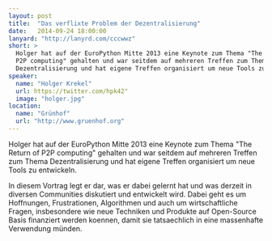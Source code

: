 ```yaml
---
layout: post
title:  "Das verflixte Problem der Dezentralisierung"
date:   2014-09-24 18:00:00
lanyard: "http://lanyrd.com/cccwwz"
short: >
  Holger hat auf der EuroPython Mitte 2013 eine Keynote zum Thema "The Return of
  P2P computing" gehalten und war seitdem auf mehreren Treffen zum Thema
  Dezentralisierung und hat eigene Treffen organisiert um neue Tools zu entwickeln.
speaker:
  name: "Holger Krekel"
  url: https://twitter.com/hpk42"
  image: "holger.jpg"
location:
  name: "Grünhof"
  url: "http://www.gruenhof.org"
---
```



Holger hat auf der EuroPython Mitte 2013 eine Keynote zum Thema "The Return
of P2P computing" gehalten und war seitdem auf mehreren Treffen zum Thema
Dezentralisierung und hat eigene Treffen organisiert um neue Tools zu entwickeln.

In diesem Vortrag legt er dar, was er dabei gelernt hat und was derzeit in
diversen Communities diskutiert und entwickelt wird.
Dabei geht es um Hoffnungen, Frustrationen, Algorithmen und auch um wirtschaftliche
Fragen, insbesondere wie neue Techniken und Produkte auf Open-Source Basis finanziert
werden koennen, damit sie tatsaechlich in eine massenhafte Verwendung münden.
